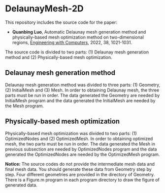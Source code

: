 # DelaunayMesh-2D
 This repository includes the source code for the paper: 
-  **Quanbing Luo**, Automatic Delaunay mesh generation method and physically-based mesh optimization method on two-dimensional regions, [Engineering with Computers](https://doi.org/10.1007/s00366-020-01262-x), 2022, 38, 1021-1031. 

The source code is divided to two parts: (1) Delaunay mesh generation method and (2) Physically-based mesh optimization. 

## Delaunay mesh generation method

Delaunay mesh generation method was divided to three  parts: (1) Geometry, (2) InitialMesh and (3) Mesh. In order to obtaining Delaunay mesh, the three parts must be run in order. The data generated the Geometry are needed by InitialMesh program and the data generated the InitialMesh are needed by the Mesh program. 


## Physically-based mesh optimization

Physically-based mesh optimization was divided to two  parts: (1) OptimizedNodes and (2) OptimizedMesh. In order to obtaining optimized mesh, the two parts must be run in order. The data generated the Mesh in previous subsection are needed by OptimizedNodes program and the data generated the OptimizedNodes are needed by the OptimizedMesh program. 


**Notice:** The source codes do not provide the intermediate mesh data and final mesh data. You should generate these data from Geometry step by step. Four different geometries are provided in the directory of Geometry. There is a Figure.m program in each program directory to draw the figure of generated data.    


